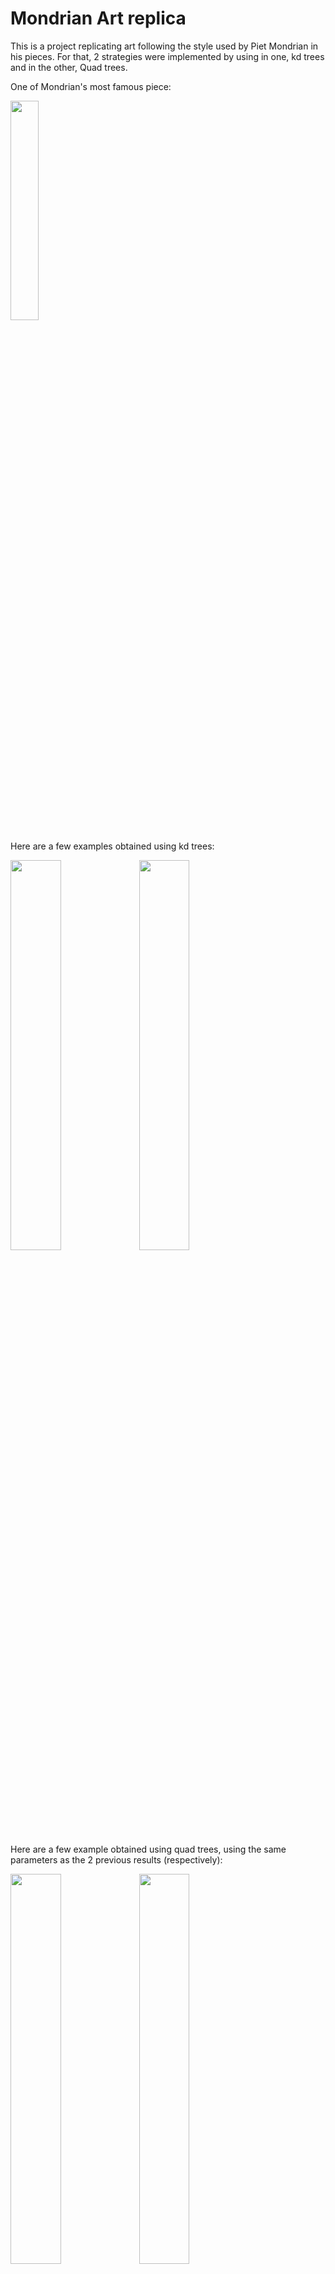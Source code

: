 # Mondrian Art replica

This is a project replicating art following the style used by Piet Mondrian in his pieces. For that, 2 strategies were implemented by using in one, kd trees and in the other, Quad trees.

One of Mondrian's most famous piece:

<p align="left">
  <img src="https://user-images.githubusercontent.com/86181145/204369907-a3a8393e-1f13-49dd-b5fe-c6164e6156b5.jpg" width="30%" height="30%"></center>
</p>

Here are a few examples obtained using kd trees:
<p float="left">
  <img src="https://user-images.githubusercontent.com/86181145/204369477-46715c24-9fbc-4e96-b576-730a4fa6ee02.png" width="40%" height="40%">
  <img src="https://user-images.githubusercontent.com/86181145/204369543-714ea3f9-e5f7-4c20-a5f3-46ef214e87f8.png" width="40%" height="40%">
</p>

Here are a few example obtained using quad trees, using the same parameters as the 2 previous results (respectively):
<p float="left">
  <img src="https://user-images.githubusercontent.com/86181145/204369662-cf3e30b9-4065-4664-823c-aac4443aa9f9.png" width="40%" height="40%">
  <img src="https://user-images.githubusercontent.com/86181145/204369674-ad92b0cf-429f-46bf-9825-2c7e49122bc3.png" width="40%" height="40%">
</p>
